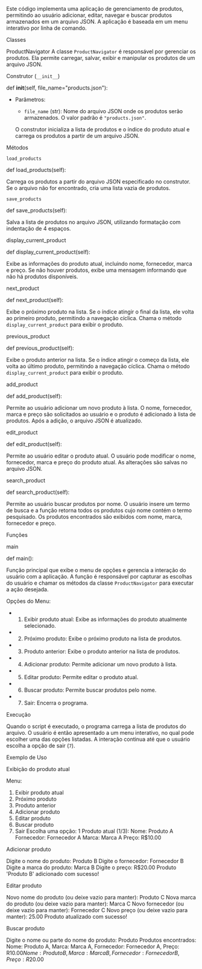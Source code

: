 Este código implementa uma aplicação de gerenciamento de produtos, permitindo ao usuário adicionar, editar, navegar e buscar produtos armazenados em um arquivo JSON. A aplicação é baseada em um menu interativo por linha de comando.

Classes

ProductNavigator
A classe `ProductNavigator` é responsável por gerenciar os produtos. Ela permite carregar, salvar, exibir e manipular os produtos de um arquivo JSON.


Construtor (`__init__`)

def __init__(self, file_name="products.json"):

- Parâmetros:
  - `file_name` (str): Nome do arquivo JSON onde os produtos serão armazenados. O valor padrão é `"products.json"`.
  
  O construtor inicializa a lista de produtos e o índice do produto atual e carrega os produtos a partir de um arquivo JSON.


Métodos

`load_products`

def load_products(self):

Carrega os produtos a partir do arquivo JSON especificado no construtor. Se o arquivo não for encontrado, cria uma lista vazia de produtos.

`save_products`

def save_products(self):

Salva a lista de produtos no arquivo JSON, utilizando formatação com indentação de 4 espaços.

display_current_product

def display_current_product(self):

Exibe as informações do produto atual, incluindo nome, fornecedor, marca e preço. Se não houver produtos, exibe uma mensagem informando que não há produtos disponíveis.

next_product

def next_product(self):

Exibe o próximo produto na lista. Se o índice atingir o final da lista, ele volta ao primeiro produto, permitindo a navegação cíclica. Chama o método `display_current_product` para exibir o produto.

previous_product

def previous_product(self):

Exibe o produto anterior na lista. Se o índice atingir o começo da lista, ele volta ao último produto, permitindo a navegação cíclica. Chama o método `display_current_product` para exibir o produto.

add_product

def add_product(self):

Permite ao usuário adicionar um novo produto à lista. O nome, fornecedor, marca e preço são solicitados ao usuário e o produto é adicionado à lista de produtos. Após a adição, o arquivo JSON é atualizado.

edit_product

def edit_product(self):

Permite ao usuário editar o produto atual. O usuário pode modificar o nome, fornecedor, marca e preço do produto atual. As alterações são salvas no arquivo JSON.

search_product

def search_product(self):

Permite ao usuário buscar produtos por nome. O usuário insere um termo de busca e a função retorna todos os produtos cujo nome contém o termo pesquisado. Os produtos encontrados são exibidos com nome, marca, fornecedor e preço.



Funções

main

def main():

Função principal que exibe o menu de opções e gerencia a interação do usuário com a aplicação. A função é responsável por capturar as escolhas do usuário e chamar os métodos da classe `ProductNavigator` para executar a ação desejada.

Opções do Menu:
- 1. Exibir produto atual: Exibe as informações do produto atualmente selecionado.
- 2. Próximo produto: Exibe o próximo produto na lista de produtos.
- 3. Produto anterior: Exibe o produto anterior na lista de produtos.
- 4. Adicionar produto: Permite adicionar um novo produto à lista.
- 5. Editar produto: Permite editar o produto atual.
- 6. Buscar produto: Permite buscar produtos pelo nome.
- 7. Sair: Encerra o programa.

Execução

Quando o script é executado, o programa carrega a lista de produtos do arquivo. O usuário é então apresentado a um menu interativo, no qual pode escolher uma das opções listadas. A interação continua até que o usuário escolha a opção de sair (`7`).

Exemplo de Uso

Exibição do produto atual

Menu:
1. Exibir produto atual
2. Próximo produto
3. Produto anterior
4. Adicionar produto
5. Editar produto
6. Buscar produto
7. Sair
Escolha uma opção: 1
Produto atual (1/3):
Nome: Produto A
Fornecedor: Fornecedor A
Marca: Marca A
Preço: R$10.00


Adicionar produto

Digite o nome do produto: Produto B
Digite o fornecedor: Fornecedor B
Digite a marca do produto: Marca B
Digite o preço: R$20.00
Produto 'Produto B' adicionado com sucesso!


Editar produto

Novo nome do produto (ou deixe vazio para manter): Produto C
Nova marca do produto (ou deixe vazio para manter): Marca C
Novo fornecedor (ou deixe vazio para manter): Fornecedor C
Novo preço (ou deixe vazio para manter): 25.00
Produto atualizado com sucesso!


Buscar produto

Digite o nome ou parte do nome do produto: Produto
Produtos encontrados:
Nome: Produto A, Marca: Marca A, Fornecedor: Fornecedor A, Preço: R$10.00
Nome: Produto B, Marca: Marca B, Fornecedor: Fornecedor B, Preço: R$20.00

